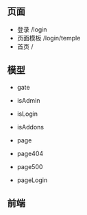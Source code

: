 
## 页面

- 登录        /login
- 页面模板    /login/temple
- 首页        /

## 模型

- gate
- isAdmin
- isLogin
- isAddons

- page
- page404
- page500
- pageLogin

## 前端
